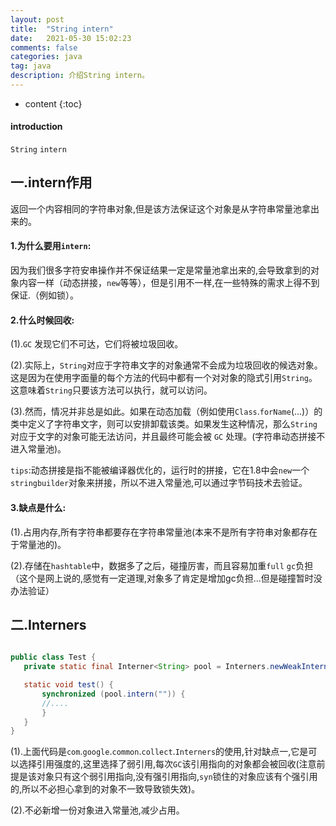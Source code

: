 ```yaml
---
layout: post
title:  "String intern"
date:   2021-05-30 15:02:23
comments: false
categories: java
tag: java
description: 介绍String intern。                                                        
---
```

* content
{:toc}
#### introduction

`String` `intern`

## 一.intern作用

返回一个内容相同的字符串对象,但是该方法保证这个对象是从字符串常量池拿出来的。

#### 1.为什么要用`intern`:
因为我们很多字符安串操作并不保证结果一定是常量池拿出来的,会导致拿到的对象内容一样（动态拼接，`new`等等），但是引用不一样,在一些特殊的需求上得不到保证.（例如锁）。

#### 2.什么时候回收:
(1).`GC` 发现它们不可达，它们将被垃圾回收。

(2).实际上，`String`对应于字符串文字的对象通常不会成为垃圾回收的候选对象。这是因为在使用字面量的每个方法的代码中都有一个对对象的隐式引用`String`。这意味着`String`只要该方法可以执行，就可以访问。

(3).然而，情况并非总是如此。如果在动态加载（例如使用`Class`.`forName`(...)）的类中定义了字符串文字，则可以安排卸载该类。如果发生这种情况，那么`String`对应于文字的对象可能无法访问，并且最终可能会被 `GC` 处理。(字符串动态拼接不进入常量池)。

`tips`:动态拼接是指不能被编译器优化的，运行时的拼接，它在1.8中会`new`一个`stringbuilder`对象来拼接，所以不进入常量池,可以通过字节码技术去验证。

#### 3.缺点是什么:
(1).占用内存,所有字符串都要存在字符串常量池(本来不是所有字符串对象都存在于常量池的)。

(2).存储在`hashtable`中，数据多了之后，碰撞厉害，而且容易加重`full` `gc`负担（这个是网上说的,感觉有一定道理,对象多了肯定是增加gc负担...但是碰撞暂时没办法验证）


## 二.Interners
 ```java
 
public class Test {
	private static final Interner<String> pool = Interners.newWeakInterner();

	static void test() {
		synchronized (pool.intern("")) {
		//....
		}
	}
}
```


(1).上面代码是`com`.`google`.`common`.`collect`.`Interners`的使用,针对缺点一,它是可以选择引用强度的,这里选择了弱引用,每次`GC`该引用指向的对象都会被回收(注意前提是该对象只有这个弱引用指向,没有强引用指向,`syn`锁住的对象应该有个强引用的,所以不必担心拿到的对象不一致导致锁失效)。

(2).不必新增一份对象进入常量池,减少占用。

